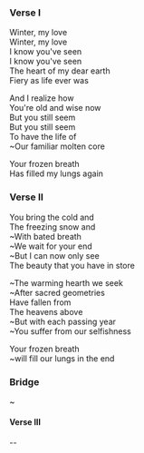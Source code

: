 ### Verse I
Winter, my love  
Winter, my love  
I know you've seen  
I know you've seen  
The heart of my dear earth  
Fiery as life ever was

And I realize how  
You're old and wise now  
But you still seem  
But you still seem  
To have the life of  
~Our familiar molten core

Your frozen breath  
Has filled my lungs again

### Verse II
You bring the cold and  
The freezing snow and  
~With bated breath  
~We wait for your end  
~But I can now only see  
The beauty that you have in store

~The warming hearth we seek  
~After sacred geometries  
Have fallen from  
The heavens above  
~But with each passing year  
~You suffer from our selfishness

Your frozen breath  
~will fill our lungs in the end

### Bridge

~

#### Verse III

--
